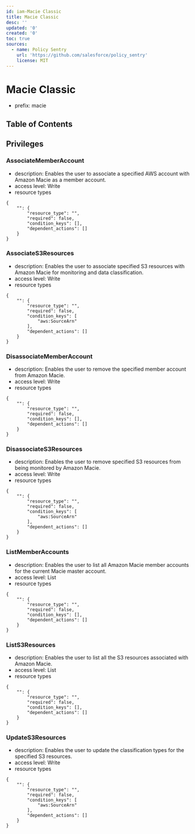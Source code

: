 ```yaml
---
id: iam-Macie Classic
title: Macie Classic
desc: ''
updated: '0'
created: '0'
toc: true
sources:
  - name: Policy Sentry
    url: 'https://github.com/salesforce/policy_sentry'
    license: MIT
---
```

# Macie Classic
- prefix: macie

## Table of Contents

## Privileges
### AssociateMemberAccount
- description: Enables the user to associate a specified AWS account with Amazon Macie as a member account.
- access level: Write
- resource types
```
{
    "": {
        "resource_type": "",
        "required": false,
        "condition_keys": [],
        "dependent_actions": []
    }
}
```
### AssociateS3Resources
- description: Enables the user to associate specified S3 resources with Amazon Macie for monitoring and data classification.
- access level: Write
- resource types
```
{
    "": {
        "resource_type": "",
        "required": false,
        "condition_keys": [
            "aws:SourceArn"
        ],
        "dependent_actions": []
    }
}
```
### DisassociateMemberAccount
- description: Enables the user to remove the specified member account from Amazon Macie.
- access level: Write
- resource types
```
{
    "": {
        "resource_type": "",
        "required": false,
        "condition_keys": [],
        "dependent_actions": []
    }
}
```
### DisassociateS3Resources
- description: Enables the user to remove specified S3 resources from being monitored by Amazon Macie.
- access level: Write
- resource types
```
{
    "": {
        "resource_type": "",
        "required": false,
        "condition_keys": [
            "aws:SourceArn"
        ],
        "dependent_actions": []
    }
}
```
### ListMemberAccounts
- description: Enables the user to list all Amazon Macie member accounts for the current Macie master account.
- access level: List
- resource types
```
{
    "": {
        "resource_type": "",
        "required": false,
        "condition_keys": [],
        "dependent_actions": []
    }
}
```
### ListS3Resources
- description: Enables the user to list all the S3 resources associated with Amazon Macie.
- access level: List
- resource types
```
{
    "": {
        "resource_type": "",
        "required": false,
        "condition_keys": [],
        "dependent_actions": []
    }
}
```
### UpdateS3Resources
- description: Enables the user to update the classification types for the specified S3 resources.
- access level: Write
- resource types
```
{
    "": {
        "resource_type": "",
        "required": false,
        "condition_keys": [
            "aws:SourceArn"
        ],
        "dependent_actions": []
    }
}
```
